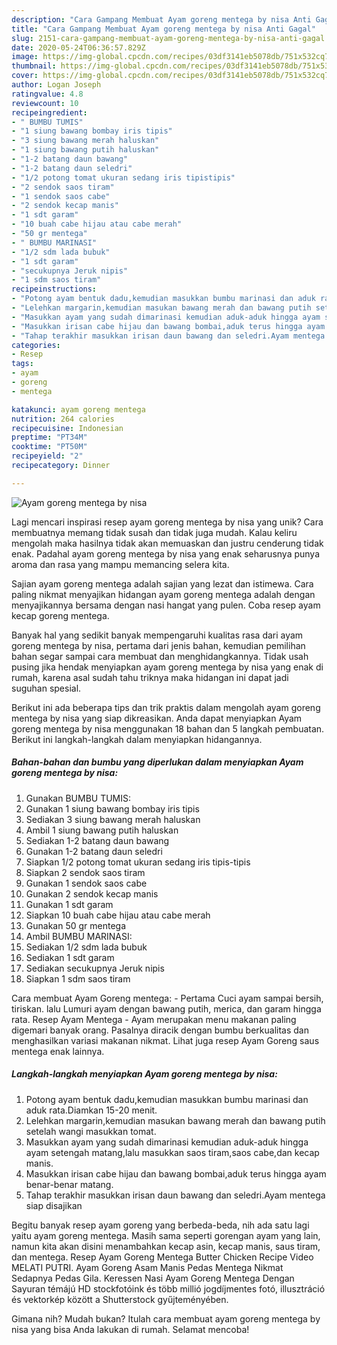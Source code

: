 ```yaml
---
description: "Cara Gampang Membuat Ayam goreng mentega by nisa Anti Gagal"
title: "Cara Gampang Membuat Ayam goreng mentega by nisa Anti Gagal"
slug: 2151-cara-gampang-membuat-ayam-goreng-mentega-by-nisa-anti-gagal
date: 2020-05-24T06:36:57.829Z
image: https://img-global.cpcdn.com/recipes/03df3141eb5078db/751x532cq70/ayam-goreng-mentega-by-nisa-foto-resep-utama.jpg
thumbnail: https://img-global.cpcdn.com/recipes/03df3141eb5078db/751x532cq70/ayam-goreng-mentega-by-nisa-foto-resep-utama.jpg
cover: https://img-global.cpcdn.com/recipes/03df3141eb5078db/751x532cq70/ayam-goreng-mentega-by-nisa-foto-resep-utama.jpg
author: Logan Joseph
ratingvalue: 4.8
reviewcount: 10
recipeingredient:
- " BUMBU TUMIS"
- "1 siung bawang bombay iris tipis"
- "3 siung bawang merah haluskan"
- "1 siung bawang putih haluskan"
- "1-2 batang daun bawang"
- "1-2 batang daun seledri"
- "1/2 potong tomat ukuran sedang iris tipistipis"
- "2 sendok saos tiram"
- "1 sendok saos cabe"
- "2 sendok kecap manis"
- "1 sdt garam"
- "10 buah cabe hijau atau cabe merah"
- "50 gr mentega"
- " BUMBU MARINASI"
- "1/2 sdm lada bubuk"
- "1 sdt garam"
- "secukupnya Jeruk nipis"
- "1 sdm saos tiram"
recipeinstructions:
- "Potong ayam bentuk dadu,kemudian masukkan bumbu marinasi dan aduk rata.Diamkan 15-20 menit."
- "Lelehkan margarin,kemudian masukan bawang merah dan bawang putih setelah wangi masukkan tomat."
- "Masukkan ayam yang sudah dimarinasi kemudian aduk-aduk hingga ayam setengah matang,lalu masukkan saos tiram,saos cabe,dan kecap manis."
- "Masukkan irisan cabe hijau dan bawang bombai,aduk terus hingga ayam benar-benar matang."
- "Tahap terakhir masukkan irisan daun bawang dan seledri.Ayam mentega siap disajikan"
categories:
- Resep
tags:
- ayam
- goreng
- mentega

katakunci: ayam goreng mentega 
nutrition: 264 calories
recipecuisine: Indonesian
preptime: "PT34M"
cooktime: "PT50M"
recipeyield: "2"
recipecategory: Dinner

---
```



![Ayam goreng mentega by nisa](https://img-global.cpcdn.com/recipes/03df3141eb5078db/751x532cq70/ayam-goreng-mentega-by-nisa-foto-resep-utama.jpg)

Lagi mencari inspirasi resep ayam goreng mentega by nisa yang unik? Cara membuatnya memang tidak susah dan tidak juga mudah. Kalau keliru mengolah maka hasilnya tidak akan memuaskan dan justru cenderung tidak enak. Padahal ayam goreng mentega by nisa yang enak seharusnya punya aroma dan rasa yang mampu memancing selera kita.

Sajian ayam goreng mentega adalah sajian yang lezat dan istimewa. Cara paling nikmat menyajikan hidangan ayam goreng mentega adalah dengan menyajikannya bersama dengan nasi hangat yang pulen. Coba resep ayam kecap goreng mentega.

Banyak hal yang sedikit banyak mempengaruhi kualitas rasa dari ayam goreng mentega by nisa, pertama dari jenis bahan, kemudian pemilihan bahan segar sampai cara membuat dan menghidangkannya. Tidak usah pusing jika hendak menyiapkan ayam goreng mentega by nisa yang enak di rumah, karena asal sudah tahu triknya maka hidangan ini dapat jadi suguhan spesial.


Berikut ini ada beberapa tips dan trik praktis dalam mengolah ayam goreng mentega by nisa yang siap dikreasikan. Anda dapat menyiapkan Ayam goreng mentega by nisa menggunakan 18 bahan dan 5 langkah pembuatan. Berikut ini langkah-langkah dalam menyiapkan hidangannya.

<!--inarticleads1-->

##### Bahan-bahan dan bumbu yang diperlukan dalam menyiapkan Ayam goreng mentega by nisa:

1. Gunakan  BUMBU TUMIS:
1. Gunakan 1 siung bawang bombay iris tipis
1. Sediakan 3 siung bawang merah haluskan
1. Ambil 1 siung bawang putih haluskan
1. Sediakan 1-2 batang daun bawang
1. Gunakan 1-2 batang daun seledri
1. Siapkan 1/2 potong tomat ukuran sedang iris tipis-tipis
1. Siapkan 2 sendok saos tiram
1. Gunakan 1 sendok saos cabe
1. Gunakan 2 sendok kecap manis
1. Gunakan 1 sdt garam
1. Siapkan 10 buah cabe hijau atau cabe merah
1. Gunakan 50 gr mentega
1. Ambil  BUMBU MARINASI:
1. Sediakan 1/2 sdm lada bubuk
1. Sediakan 1 sdt garam
1. Sediakan secukupnya Jeruk nipis
1. Siapkan 1 sdm saos tiram


Cara membuat Ayam Goreng mentega: - Pertama Cuci ayam sampai bersih, tiriskan. lalu Lumuri ayam dengan bawang putih, merica, dan garam hingga rata. Resep Ayam Mentega - Ayam merupakan menu makanan paling digemari banyak orang. Pasalnya diracik dengan bumbu berkualitas dan menghasilkan variasi makanan nikmat. Lihat juga resep Ayam Goreng saus mentega enak lainnya. 

<!--inarticleads2-->

##### Langkah-langkah menyiapkan Ayam goreng mentega by nisa:

1. Potong ayam bentuk dadu,kemudian masukkan bumbu marinasi dan aduk rata.Diamkan 15-20 menit.
1. Lelehkan margarin,kemudian masukan bawang merah dan bawang putih setelah wangi masukkan tomat.
1. Masukkan ayam yang sudah dimarinasi kemudian aduk-aduk hingga ayam setengah matang,lalu masukkan saos tiram,saos cabe,dan kecap manis.
1. Masukkan irisan cabe hijau dan bawang bombai,aduk terus hingga ayam benar-benar matang.
1. Tahap terakhir masukkan irisan daun bawang dan seledri.Ayam mentega siap disajikan


Begitu banyak resep ayam goreng yang berbeda-beda, nih ada satu lagi yaitu ayam goreng mentega. Masih sama seperti gorengan ayam yang lain, namun kita akan disini menambahkan kecap asin, kecap manis, saus tiram, dan mentega. Resep Ayam Goreng Mentega Butter Chicken Recipe Video MELATI PUTRI. Ayam Goreng Asam Manis Pedas Mentega Nikmat Sedapnya Pedas Gila. Keressen Nasi Ayam Goreng Mentega Dengan Sayuran témájú HD stockfotóink és több millió jogdíjmentes fotó, illusztráció és vektorkép között a Shutterstock gyűjteményében. 

Gimana nih? Mudah bukan? Itulah cara membuat ayam goreng mentega by nisa yang bisa Anda lakukan di rumah. Selamat mencoba!
